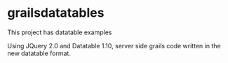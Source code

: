 grailsdatatables
================

This project has datatable examples

Using JQuery 2.0 and Datatable 1.10, server side grails code written in the new datatable format.

